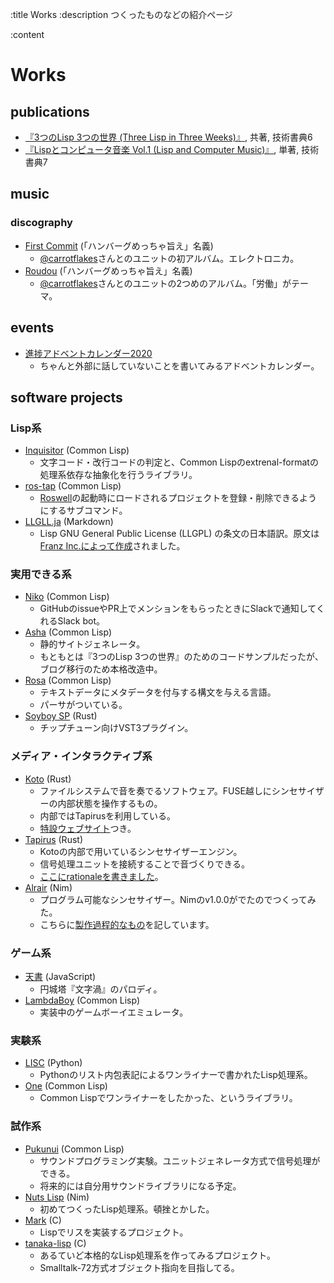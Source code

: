 :title Works
:description つくったものなどの紹介ページ

:content

# Works

## publications

- [『3つのLisp 3つの世界 (Three Lisp in Three Weeks)』](https://paren-holic.booth.pm/items/1317263), 共著, 技術書典6
- [『Lispとコンピュータ音楽 Vol.1 (Lisp and Computer Music)』](https://paren-holic.booth.pm/items/1575612), 単著, 技術書典7

## music

### discography

- [First Commit](https://sushihamburg.bandcamp.com/album/first-commit) (「ハンバーグめっちゃ旨え」名義)
    - [@carrotflakes](https://github.com/carrotflakes)さんとのユニットの初アルバム。エレクトロニカ。
- [Roudou](https://sushihamburg.bandcamp.com/album/roudou)  (「ハンバーグめっちゃ旨え」名義)
    - [@carrotflakes](https://github.com/carrotflakes)さんとのユニットの2つめのアルバム。「労働」がテーマ。

## events

- [進捗アドベントカレンダー2020](https://github.com/t-sin/shinchoku-advent-calendar-2020)
    - ちゃんと外部に話していないことを書いてみるアドベントカレンダー。

## software projects

### Lisp系

- [Inquisitor](https://github.com/t-sin/inquisitor) (Common Lisp)
    - 文字コード・改行コードの判定と、Common Lispのextrenal-formatの処理系依存な抽象化を行うライブラリ。
- [ros-tap](https://github.com/t-sin/ros-tap) (Common Lisp)
    - [Roswell](https://github.com/roswell/roswell)の起動時にロードされるプロジェクトを登録・削除できるようにするサブコマンド。
- [LLGLL.ja](https://github.com/t-sin/LLGPL.ja) (Markdown)
    - Lisp GNU General Public License (LLGPL) の条文の日本語訳。原文は[Franz Inc.によって作成](http://opensource.franz.com)されました。

### 実用できる系

- [Niko](https://github.com/t-sin/niko) (Common Lisp)
    - GitHubのissueやPR上でメンションをもらったときにSlackで通知してくれるSlack bot。
- [Asha](https://github.com/t-sin/asha) (Common Lisp)
    - 静的サイトジェネレータ。
    - もともとは『3つのLisp 3つの世界』のためのコードサンプルだったが、ブログ移行のため本格改造中。
- [Rosa](https://github.com/t-sin/rosa) (Common Lisp)
    - テキストデータにメタデータを付与する構文を与える言語。
    - パーサがついている。
- [Soyboy SP](https://github.com/t-sin/soyboy-sp.vst3) (Rust)
    - チップチューン向けVST3プラグイン。

### メディア・インタラクティブ系

- [Koto](https://github.com/t-sin/koto) (Rust)
    - ファイルシステムで音を奏でるソフトウェア。FUSE越しにシンセサイザーの内部状態を操作するもの。
    - 内部ではTapirusを利用している。
    - [特設ウェブサイト](https://t-sin.github.io/koto/)つき。
- [Tapirus](https://github.com/t-sin/tapirus) (Rust)
    - Kotoの内部で用いているシンセサイザーエンジン。
    - 信号処理ユニットを接続することで音づくりできる。
    - [ここにrationaleを書きました](https://github.com/t-sin/shinchoku-advent-calendar-2020/blob/master/articles/2020-12-01.md)。
- [Alrair](https://github.com/t-sin/altair) (Nim)
    - プログラム可能なシンセサイザー。Nimのv1.0.0がでたのでつくってみた。
    - こちらに[製作過程的なもの](http://octahedron.hatenablog.jp/entry/2020/03/06/085854)を記しています。

### ゲーム系

- [天書](https://github.com/t-sin/tensho) (JavaScript)
    - 円城塔『文字渦』のパロディ。
- [LambdaBoy](https://github.com/t-sin/lambdaboy) (Common Lisp)
    - 実装中のゲームボーイエミュレータ。

### 実験系

- [LISC](https://github.com/t-sin/lisc) (Python)
    - Pythonのリスト内包表記によるワンライナーで書かれたLisp処理系。
- [One](https://github.com/t-sin/one) (Common Lisp)
    - Common Lispでワンライナーをしたかった、というライブラリ。

### 試作系

- [Pukunui](https://github.com/t-sin/pukunui) (Common Lisp)
    - サウンドプログラミング実験。ユニットジェネレータ方式で信号処理ができる。
    - 将来的には自分用サウンドライブラリになる予定。
- [Nuts Lisp](https://github.com/t-sin/nutslisp) (Nim)
    - 初めてつくったLisp処理系。頓挫とかした。
- [Mark](https://github.com/t-sin/mark) (C)
    - Lispでリスを実装するプロジェクト。
- [tanaka-lisp](https://github.com/t-sin/tanaka-lisp) (C)
    - あるていど本格的なLisp処理系を作ってみるプロジェクト。
    - Smalltalk-72方式オブジェクト指向を目指してる。
